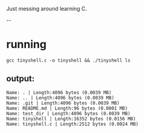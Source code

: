 Just messing around learning C.

--

# running
`gcc tinyshell.c -o tinyshell && ./tinyshell ls`

## output:
```
Name: . | Length:4096 bytes (0.0039 MB)
Name: .. | Length:4096 bytes (0.0039 MB)
Name: .git | Length:4096 bytes (0.0039 MB)
Name: README.md | Length:96 bytes (0.0001 MB)
Name: test_dir | Length:4096 bytes (0.0039 MB)
Name: tinyshell | Length:16352 bytes (0.0156 MB)
Name: tinyshell.c | Length:2512 bytes (0.0024 MB) 
```
```
